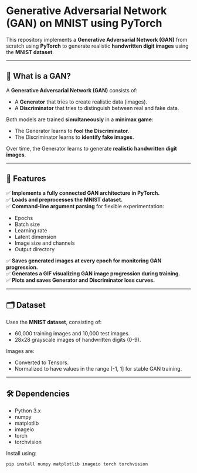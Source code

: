# Generative Adversarial Network (GAN) on MNIST using PyTorch

This repository implements a **Generative Adversarial Network (GAN)** from scratch using **PyTorch** to generate realistic **handwritten digit images** using the **MNIST dataset**.

---

## 🤖 What is a GAN?

A **Generative Adversarial Network (GAN)** consists of:
- A **Generator** that tries to create realistic data (images).
- A **Discriminator** that tries to distinguish between real and fake data.

Both models are trained **simultaneously** in a **minimax game**:
- The Generator learns to **fool the Discriminator**.
- The Discriminator learns to **identify fake images**.

Over time, the Generator learns to generate **realistic handwritten digit images**.

---

## 🚀 Features

✅ **Implements a fully connected GAN architecture in PyTorch.**  
✅ **Loads and preprocesses the MNIST dataset.**  
✅ **Command-line argument parsing** for flexible experimentation:
- Epochs
- Batch size
- Learning rate
- Latent dimension
- Image size and channels
- Output directory

✅ **Saves generated images at every epoch for monitoring GAN progression.**  
✅ **Generates a GIF visualizing GAN image progression during training.**  
✅ **Plots and saves Generator and Discriminator loss curves.**

---

## 🗂️ Dataset

Uses the **MNIST dataset**, consisting of:
- 60,000 training images and 10,000 test images.
- 28x28 grayscale images of handwritten digits (0-9).

Images are:
- Converted to Tensors.
- Normalized to have values in the range [-1, 1] for stable GAN training.

---

## 🛠️ Dependencies

- Python 3.x
- numpy
- matplotlib
- imageio
- torch
- torchvision

Install using:
```bash
pip install numpy matplotlib imageio torch torchvision
